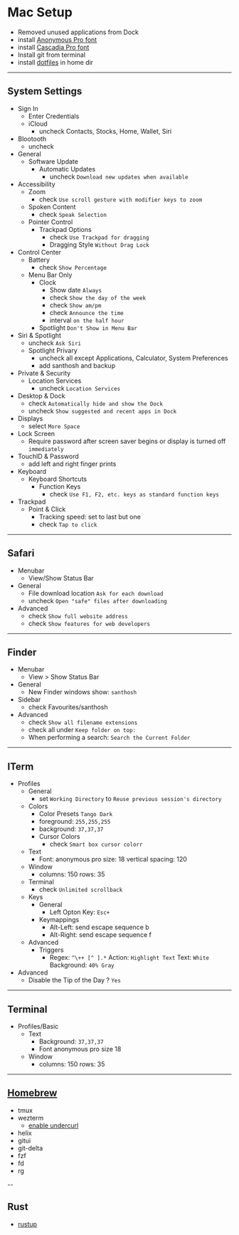 # Mac Setup

- Removed unused applications from Dock
- install [Anonymous Pro font](https://www.marksimonson.com/fonts/view/anonymous-pro)
- install [Cascadia Pro font](https://github.com/microsoft/cascadia-code/releases)
- Install git from terminal
- install [dotfiles](https://github.com/santhosh-tekuri/dotfiles) in home dir

---

## System Settings

- Sign In
    - Enter Credentials
    - iCloud
        - uncheck Contacts, Stocks, Home, Wallet, Siri
- Blootooth
    - uncheck
- General
    - Software Update
        - Automatic Updates
            - uncheck `Download new updates when available`
- Accessibility
    - Zoom
        - check `Use scroll gesture with modifier keys to zoom`
    - Spoken Content
        - check `Speak Selection`
    - Pointer Control
        - Trackpad Options
            - check `Use Trackpad for dragging`
            - Dragging Style `Without Drag Lock`
- Control Center
    - Battery
        - check `Show Percentage`
    - Menu Bar Only
        - Clock
            - Show date `Always`
            - check `Show the day of the week`
            - check `Show am/pm`
            - check `Announce the time`
            - interval `on the half hour`
        - Spotlight `Don't Show in Menu Bar`
- Siri & Spotlight
    - uncheck `Ask Siri`
    - Spotlight Privary
        - uncheck all except Applications, Calculator, System Preferences
        - add santhosh and backup
- Private & Security
    - Location Services
        - uncheck `Location Services`
- Desktop & Dock
    - check `Automatically hide and show the Dock`
    - uncheck `Show suggested and recent apps in Dock`
- Displays
    - select `More Space`
- Lock Screen
    - Require password after screen saver begins or display is turned off `immediately`
- TouchID & Password
    - add left and right finger prints
- Keyboard
    - Keyboard Shortcuts
        - Function Keys
            - check `Use F1, F2, etc. keys as standard function keys`
- Trackpad
    - Point & Click
        - Tracking speed: set to last but one
        - check `Tap to click`

---

## Safari
- Menubar
    - View/Show Status Bar
- General
    - File download location `Ask for each download`
    - uncheck `Open "safe" files after downloading`
- Advanced
    - check `Show full website address`
    - check `Show features for web developers`

---

## Finder

- Menubar
    - View > Show Status Bar
- General
    - New Finder windows show: `santhosh`
- Sidebar
    - check Favourites/santhosh
- Advanced
    - check `Show all filename extensions`
    - check all under `Keep folder on top:`
    - When performing a search: `Search the Current Folder`

---

## ITerm

- Profiles
    - General
        - set `Working Directory` to `Reuse previous session's directory`
    - Colors
        - Color Presets `Tango Dark`
        - foreground: `255,255,255`
        - background: `37,37,37`
        - Cursor Colors
            - check `Smart box cursor colorr`
    - Text
        - Font: anonymous pro size: 18 vertical spacing: 120
    - Window
        - columns: 150 rows: 35
    - Terminal
        - check `Unlimited scrollback`
    - Keys
        - General
            - Left Opton Key: `Esc+`
        - Keymappings
            - Alt-Left: send escape sequence b
            - Alt-Right: send escape sequence f
    - Advanced
        - Triggers
            - Regex: `^\++ [^ ].*` Action: `Highlight Text` Text: `White` Background: `40% Gray`
- Advanced
    - Disable the Tip of the Day ? `Yes`

---

## Terminal

- Profiles/Basic
    - Text
        - Background: `37,37,37`
        - Font anonymous pro size 18
    - Window
        - columns: 150 rows: 35

---

## [Homebrew](https://brew.sh)

- tmux
- wezterm
    - [enable undercurl](https://wezfurlong.org/wezterm/faq.html#how-do-i-enable-undercurl-curly-underlines)
- helix
- gitui
- git-delta
- fzf
- fd
- rg

--

## Rust

- [rustup](https://www.rust-lang.org/tools/install)
